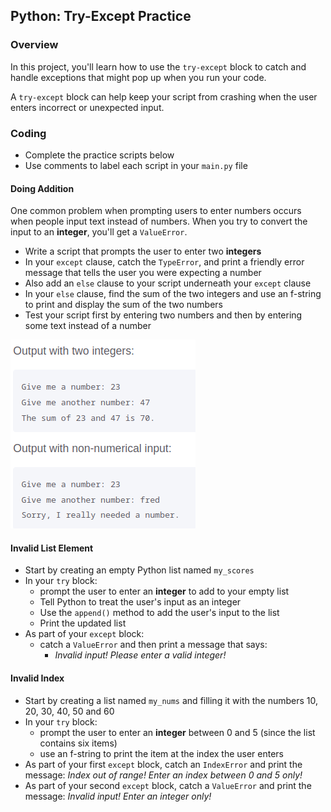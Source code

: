 ## Python: Try-Except Practice

### Overview

In this project, you'll learn how to use the `try-except` block to catch and handle exceptions that might pop up when you run your code.

A `try-except` block can help keep your script from crashing when the user enters incorrect or unexpected input.

### Coding

- Complete the practice scripts below
- Use comments to label each script in your `main.py` file

#### Doing Addition
One common problem when prompting users to enter numbers occurs when people input text instead of numbers. When you try to convert the input to an **integer**, you'll get a `ValueError`.

- Write a script that prompts the user to enter two **integers**
- In your `except` clause, catch the `TypeError`, and print a friendly error message that tells the user you were expecting a number
- Also add an `else` clause to your script underneath your `except` clause
- In your `else` clause, find the sum of the two integers and use an f-string to print and display the sum of the two numbers
- Test your script first by entering two numbers and then by entering some text instead of a number  

![Sample output](output.png)


#### Invalid List Element

- Start by creating an empty Python list named `my_scores`
- In your `try` block:
  - prompt the user to enter an **integer** to add to your empty list
  - Tell Python to treat the user's input as an integer
  - Use the `append()` method to add the user's input to the list
  - Print the updated list
- As part of your `except` block:
  - catch a `ValueError` and then print a message that says:
    - *Invalid input! Please enter a valid integer!*
   
#### Invalid Index

- Start by creating a list named `my_nums` and filling it with the numbers 10, 20, 30, 40, 50 and 60
- In your `try` block:
  - prompt the user to enter an **integer** between 0 and 5 (since the list contains six items)
  - use an f-string to print the item at the index the user enters
- As part of your first `except` block, catch an `IndexError` and print the message: *Index out of range! Enter an index between 0 and 5 only!*
- As part of your second `except` block, catch a `ValueError` and print the message: *Invalid input! Enter an integer only!*
